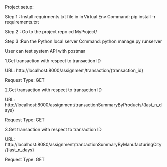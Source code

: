 Project setup:

Step 1 : Install requirments.txt file in in Virtual Env
Command:
pip install -r requirements.txt

Step 2 : Go to the project repo
cd MyProject/

Step 3 :Run the Python local server
Command:
python manage.py runserver

User can test system API with postman

1.Get transaction with respect to transaction ID

URL: http://localhost:8000/assignment/transaction/{transaction_id}

Request Type: GET

2.Get transaction with respect to transaction ID

URL: http://localhost:8000/assignment/transactionSummaryByProducts/{last_n_days}

Request Type: GET

3.Get transaction with respect to transaction ID

URL: http://localhost:8080/assignment/transactionSummaryByManufacturingCity/{last_n_days}

Request Type: GET


